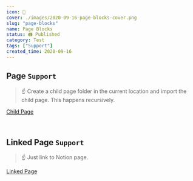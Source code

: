 ```yaml
---
icon: 📄
cover: ./images/2020-09-16-page-blocks-cover.png
slug: "page-blocks"
name: Page Blocks
status: 🖨 Published
category: Test
tags: ["Support"]
created_time: 2020-09-16
---
```


## Page `Support`

> ☝ Create a child page folder in the current location and import the child page. This happens recursively.

[Child Page](child-page/index.md)

<br />

## Linked Page `Support`

> ☝ Just link to Notion page.

[Linked Page](https://www.notion.so/64c69eaf268a4076bf48d8ee5f2ca8c8)

